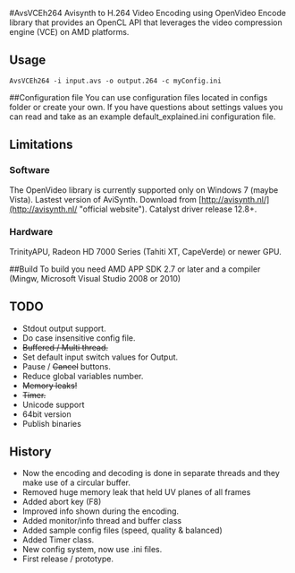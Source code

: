 
#AvsVCEh264
Avisynth to H.264 Video Encoding using OpenVideo Encode library that provides an OpenCL API that leverages the video compression engine (VCE) on AMD platforms.

## Usage

```
AvsVCEh264 -i input.avs -o output.264 -c myConfig.ini
```

##Configuration file
You can use configuration files located in configs folder or create your own.
If you have questions about settings values you can read and take as an example default_explained.ini configuration file.

## Limitations
### Software
The OpenVideo library is currently supported only on Windows 7 (maybe Vista).
Lastest version of AviSynth. Download from [http://avisynth.nl/](http://avisynth.nl/ "official website").
Catalyst driver release 12.8+.

### Hardware
TrinityAPU, Radeon HD 7000 Series (Tahiti XT, CapeVerde) or newer GPU.

##Build
To build you need AMD APP SDK 2.7 or later and a compiler (Mingw, Microsoft Visual Studio 2008 or 2010)

## TODO
- Stdout output support.
- Do case insensitive config file.
- ~~Buffered / Multi thread.~~
- Set default input switch values for Output.
- Pause / ~~Cancel~~ buttons.
- Reduce global variables number.
- ~~Memory leaks!~~
- ~~Timer.~~
- Unicode support
- 64bit version
- Publish binaries

## History
- Now the encoding and decoding is done in separate threads and they make use of a circular buffer.
- Removed huge memory leak that held UV planes of all frames
- Added abort key (F8)
- Improved info shown during the encoding.
- Added monitor/info thread and buffer class
- Added sample config files (speed, quality & balanced)
- Added Timer class.
- New config system, now use .ini files.
- First release / prototype.

